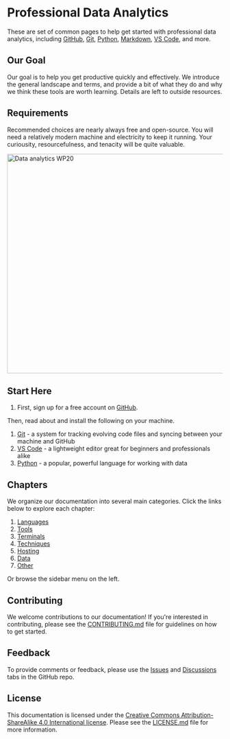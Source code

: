# Professional Data Analytics

These are set of common pages to help get started with professional 
data analytics, including
 [GitHub](hosting/github.md),
 [Git](tools/git/),
 [Python](languages/python/),
 [Markdown](languages/markdown/),
 [VS Code](tools/vs-code/),
and more.

## Our Goal

Our goal is to help you get productive quickly and effectively.
We introduce the general landscape and terms, and provide a bit of 
what they do and why we think these tools are worth learning. 
Details are left to outside resources. 

## Requirements

Recommended choices are nearly always free and open-source. 
You will need a relatively modern machine and electricity to keep it running.
Your curiousity, resourcefulness, and tenacity will be quite valuable.


<a title="Illustrated by Jasmina El Bouamraoui and Karabo Poppy Moletsane, CC0, via Wikimedia Commons" href="https://commons.wikimedia.org/wiki/File:Data_analytics_WP20.png"><img width="512" alt="Data analytics WP20" src="https://upload.wikimedia.org/wikipedia/commons/thumb/7/7d/Data_analytics_WP20.png/512px-Data_analytics_WP20.png"></a>

## Start Here

1. First, sign up for a free account on [GitHub](hosting/github.md).

Then, read about and install the following on your machine.

1. [Git](tools/git/) - a system for tracking evolving code files and syncing between your machine and GitHub
1. [VS Code](tools/vs-code/) - a lightweight editor great for beginners and professionals alike
1. [Python](languages/python/) - a popular, powerful language for working with data

## Chapters

We organize our documentation into several main categories. Click the links below to explore each chapter:

1. [Languages](languages/)
2. [Tools](tools/)
3. [Terminals](terminals/)
4. [Techniques](techniques/)
5. [Hosting](hosting/)
6. [Data](data/)
7. [Other](other/)

Or browse the sidebar menu on the left.

## Contributing

We welcome contributions to our documentation! If you're interested in contributing, please see the [CONTRIBUTING.md](CONTRIBUTING.md) file for guidelines on how to get started.

## Feedback

To provide comments or feedback, please use the [Issues](https://github.com/denisecase/datafun-central/issues) and 
[Discussions](https://github.com/denisecase/datafun-central/discussions) tabs in the GitHub repo.

## License

This documentation is licensed under the [Creative Commons Attribution-ShareAlike 4.0 International license](https://creativecommons.org/licenses/by-sa/4.0/). Please see the [LICENSE.md](LICENSE.md) file for more information.
